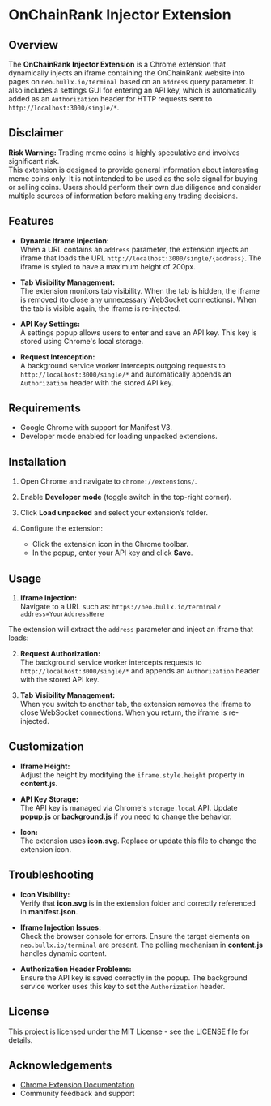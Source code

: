 # OnChainRank Injector Extension

## Overview

The **OnChainRank Injector Extension** is a Chrome extension that dynamically injects an iframe containing the OnChainRank website into pages on `neo.bullx.io/terminal` based on an `address` query parameter. It also includes a settings GUI for entering an API key, which is automatically added as an `Authorization` header for HTTP requests sent to `http://localhost:3000/single/*`.

## Disclaimer

**Risk Warning:** Trading meme coins is highly speculative and involves significant risk.  
This extension is designed to provide general information about interesting meme coins only. It is not intended to be used as the sole signal for buying or selling coins. Users should perform their own due diligence and consider multiple sources of information before making any trading decisions.

## Features

- **Dynamic Iframe Injection:**  
  When a URL contains an `address` parameter, the extension injects an iframe that loads the URL `http://localhost:3000/single/{address}`. The iframe is styled to have a maximum height of 200px.

- **Tab Visibility Management:**  
  The extension monitors tab visibility. When the tab is hidden, the iframe is removed (to close any unnecessary WebSocket connections). When the tab is visible again, the iframe is re-injected.

- **API Key Settings:**  
  A settings popup allows users to enter and save an API key. This key is stored using Chrome's local storage.

- **Request Interception:**  
  A background service worker intercepts outgoing requests to `http://localhost:3000/single/*` and automatically appends an `Authorization` header with the stored API key.

## Requirements

- Google Chrome with support for Manifest V3.
- Developer mode enabled for loading unpacked extensions.

## Installation

1. Open Chrome and navigate to `chrome://extensions/`.
2. Enable **Developer mode** (toggle switch in the top-right corner).
3. Click **Load unpacked** and select your extension’s folder.

4. Configure the extension:
   - Click the extension icon in the Chrome toolbar.
   - In the popup, enter your API key and click **Save**.

## Usage

1. **Iframe Injection:**  
    Navigate to a URL such as:
   `https://neo.bullx.io/terminal?address=YourAddressHere`

The extension will extract the `address` parameter and inject an iframe that loads:

2. **Request Authorization:**  
   The background service worker intercepts requests to `http://localhost:3000/single/*` and appends an `Authorization` header with the stored API key.

3. **Tab Visibility Management:**  
   When you switch to another tab, the extension removes the iframe to close WebSocket connections. When you return, the iframe is re-injected.

## Customization

- **Iframe Height:**  
  Adjust the height by modifying the `iframe.style.height` property in **content.js**.

- **API Key Storage:**  
  The API key is managed via Chrome's `storage.local` API. Update **popup.js** or **background.js** if you need to change the behavior.

- **Icon:**  
  The extension uses **icon.svg**. Replace or update this file to change the extension icon.

## Troubleshooting

- **Icon Visibility:**  
  Verify that **icon.svg** is in the extension folder and correctly referenced in **manifest.json**.

- **Iframe Injection Issues:**  
  Check the browser console for errors. Ensure the target elements on `neo.bullx.io/terminal` are present. The polling mechanism in **content.js** handles dynamic content.

- **Authorization Header Problems:**  
  Ensure the API key is saved correctly in the popup. The background service worker uses this key to set the `Authorization` header.

## License

This project is licensed under the MIT License - see the [LICENSE](LICENSE) file for details.

## Acknowledgements

- [Chrome Extension Documentation](https://developer.chrome.com/docs/extensions/)
- Community feedback and support
